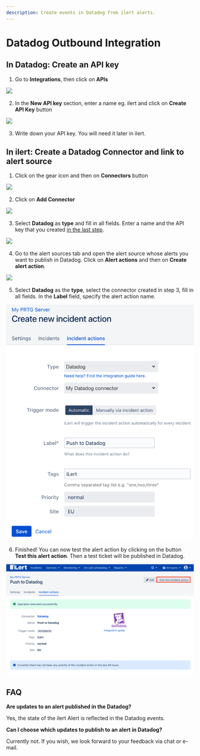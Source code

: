 ```yaml
---
description: Create events in Datadog from ilert alerts.
---
```


# Datadog Outbound Integration

## In Datadog: Create an API key <a href="#in-topdesk" id="in-topdesk"></a>

1. Go to **Integrations**, then click on **APIs**

![](../../.gitbook/assets/datadog\_1.png)

2. In the **New API key** section, enter a name eg. ilert and click on **Create API Key** button

![](../../.gitbook/assets/datadog\_2.png)

3. Write down your API key. You will need it later in ilert.

## In ilert: Create a Datadog Connector and link to alert source <a href="#in-ilert" id="in-ilert"></a>

1. Click on the gear icon and then on **Connectors** button

![](<../../.gitbook/assets/go\_to\_connectors (1).png>)

2. Click on **Add Connector**

![](<../../.gitbook/assets/create\_connector\_button (7) (4).png>)

3. Select **Datadog** as **type** and fill in all fields. Enter a name and the API key that you created [in the last step](outbound.md).

![](../../.gitbook/assets/datadog\_il1.png)

4. Go to the alert sources tab and open the alert source whose alerts you want to publish in Datadog. Click on **Alert actions** and then on **Create alert action**.

![](<../../.gitbook/assets/new\_incident\_action (6).png>)

5. Select **Datadog** as the **type**, select the connector created in step 3, fill in all fields. In the **Label** field, specify the alert action name.

![](<../../.gitbook/assets/iLert (80).png>)

6. Finished! You can now test the alert action by clicking on the button **Test this alert action**. Then a test ticket will be published in Datadog.

![](<../../.gitbook/assets/iLert (81).png>)

## FAQ <a href="#faq" id="faq"></a>

**Are updates to an alert published in the Datadog?**

Yes, the state of the ilert Alert is reflected in the Datadog events.

**Can I choose which updates to publish to an alert in Datadog?**

Currently not. If you wish, we look forward to your feedback via chat or e-mail.
